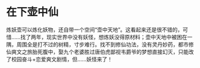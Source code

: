 # 在下壶中仙

 炼妖壶可以炼化妖物，还自带一个空间“壶中天地”。这看起来还是很不错的，可惜……找了两年，现实世界中没有妖怪，想炼妖没得原材料；壶中天地中被困在一隅，周围全是打不过的树精，寸步难行。找不到修仙功法，没有灵丹妙药，都市修仙爽文之旅胎死腹中，娶九个老婆胜过唐伯虎鄙视韦爵爷的梦想直接幻灭，只能改了校园奋斗+恋爱爽文剧情，但……妖怪来了！

